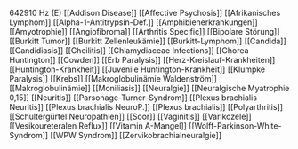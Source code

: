 642910 Hz (E)
[[Addison Disease]]
[[Affective Psychosis]]
[[Afrikanisches Lymphom]]
[[Alpha-1-Antitrypsin-Def.]]
[[Amphibienerkrankungen]]
[[Amyotrophie]]
[[Angiofibroma]]
[[Arthritis Specific]]
[[Bipolare Störung]]
[[Burkitt Tumor]]
[[Burkitt Zellenleukämie]]
[[Burkitt-Lymphom]]
[[Candida]]
[[Candidiasis]]
[[Cheilitis]]
[[Chlamydiaceae Infections]]
[[Chorea Huntington]]
[[Cowden]]
[[Erb Paralysis]]
[[Herz-Kreislauf-Krankheiten]]
[[Huntington-Krankheit]]
[[Juvenile Huntington-Krankheit]]
[[Klumpke Paralysis]]
[[Krebs]]
[[Makroglobulinämie Waldenström]]
[[Makroglobulinämie]]
[[Moniliasis]]
[[Neuralgie]]
[[Neuralgische Myatrophie 0,15]]
[[Neuritis]]
[[Parsonage-Turner-Syndrom]]
[[Plexus brachialis Neuritis]]
[[Plexus brachialis NeuroP.]]
[[Plexus brachialis]]
[[Polyarthritis]]
[[Schultergürtel Neuropathien]]
[[Soor]]
[[Vaginitis]]
[[Varikozele]]
[[Vesikoureteralen Reflux]]
[[Vitamin A-Mangel]]
[[Wolff-Parkinson-White-Syndrom]]
[[WPW Syndrom]]
[[Zervikobrachialneuralgie]]